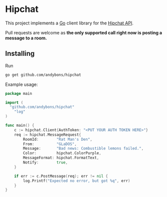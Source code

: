 Hipchat
=====
This project implements a [Go](http://golang.org) client library for the [Hipchat API](https://www.hipchat.com/docs/api/).

Pull requests are welcome as <b>the only supported call right now is posting a message to a room.</b>

Installing
----------
Run
```bash
go get github.com/andybons/hipchat
```

Example usage:
```go
package main

import (
  "github.com/andybons/hipchat"
	"log"
)

func main() {
	c := hipchat.Client{AuthToken: "<PUT YOUR AUTH TOKEN HERE>"}
	req := hipchat.MessageRequest{
		RoomId:        "Rat Man's Den",
		From:          "GLaDOS",
		Message:       "Bad news: Combustible lemons failed.",
		Color:         hipchat.ColorPurple,
		MessageFormat: hipchat.FormatText,
		Notify:        true,
	}

	if err := c.PostMessage(req); err != nil {
		log.Printf("Expected no error, but got %q", err)
	}
}
```
